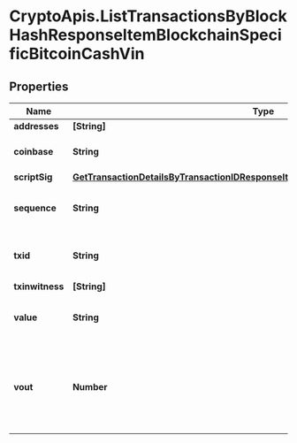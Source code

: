 # CryptoApis.ListTransactionsByBlockHashResponseItemBlockchainSpecificBitcoinCashVin

## Properties

Name | Type | Description | Notes
------------ | ------------- | ------------- | -------------
**addresses** | **[String]** |  | 
**coinbase** | **String** | Represents the coinbase hex. | 
**scriptSig** | [**GetTransactionDetailsByTransactionIDResponseItemBlockchainSpecificBitcoinScriptSig**](GetTransactionDetailsByTransactionIDResponseItemBlockchainSpecificBitcoinScriptSig.md) |  | 
**sequence** | **String** | Represents the script sequence number. | 
**txid** | **String** | Represents the reference transaction identifier. | 
**txinwitness** | **[String]** |  | 
**value** | **String** | Represents the sent/received amount. | 
**vout** | **Number** | It refers to the index of the output address of this transaction. The index starts from 0. | 


